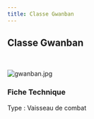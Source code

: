 ```yaml
---
title: Classe Gwanban
---
```


Classe Gwanban
--------------


 


![gwanban.jpg](/images/stories/saga/gundam0083/ms/axis/gwanban.jpg)


### Fiche Technique


Type : Vaisseau de combat

